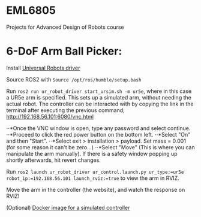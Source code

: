 # EML6805
Projects for Advanced Design of Robots course

# 6-DoF Arm Ball Picker:

Install [Universal Robots driver](https://github.com/UniversalRobots/Universal_Robots_ROS2_Driver) 

Source ROS2 with `Source /opt/ros/humble/setup.bash`

Run `ros2 run ur_robot_driver start_ursim.sh -m ur5e`, where in this case a UR5e arm is specified. This sets up a simulated arm, without needing the actual robot. The controller can be interacted with by copying the link in the terminal after executing the previous command; http://192.168.56.101:6080/vnc.html

⋅⋅*Once the VNC window is open, type any password and select continue. 
⋅⋅*Proceed to click the red power button on the bottom left. 
⋅⋅*Select "On" and then "Start". 
⋅⋅*Select exit > installation > payload. Set mass = 0.001 (for some reason it can't be zero...) 
⋅⋅*Select "Move" (This is where you can manipulate the arm manually). If there is a safety window popping up shortly afterwards, hit revert changes.

Run `ros2 launch ur_robot_driver ur_control.launch.py ur_type:=ur5e robot_ip:=192.168.56.101 launch_rviz:=true` to view the arm in RVIZ.

Move the arm in the controller (the website), and watch the response on RVIZ! 

(Optional) [Docker image for a simulated controller](https://hub.docker.com/r/universalrobots/ursim_e-series) 
